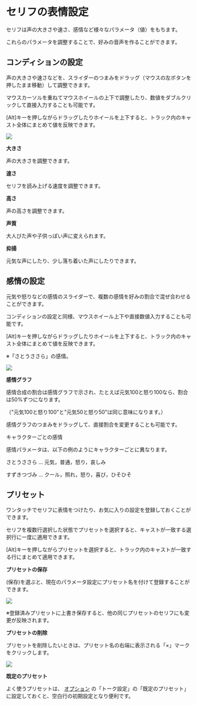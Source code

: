 


セリフの表情設定
========


  


 セリフは声の大きさや速さ、感情など様々なパラメータ（値）をもちます。
   

 これらのパラメータを調整することで、好みの音声を作ることができます。
   

コンディションの設定
----------


 声の大きさや速さなどを、スライダーのつまみをドラッグ（マウスの左ボタンを押したまま移動）して調整できます。
   

 マウスカーソルを重ねてマウスホイールの上下で調整したり、数値をダブルクリックして直接入力することも可能です。
   

 \[Alt]キーを押しながらドラッグしたりホイールを上下すると、トラック内のキャスト全体にまとめて値を反映できます。
   

  


![](../../image/tk05_04_w.png)

  

**大きさ**
  

 声の大きさを調整できます。
   

  

**速さ**
  

 セリフを読み上げる速度を調整できます。
   

  

**高さ**
  

 声の高さを調整できます。
   

  

**声質**
  

 大人びた声や子供っぽい声に変えられます。
   

  

**抑揚**
  

 元気な声にしたり、少し落ち着いた声にしたりできます。
   

感情の設定
-----


 元気や怒りなどの感情のスライダーで、複数の感情を好みの割合で混ぜ合わせることができます。
   

 コンディションの設定と同様、マウスホイール上下や直接数値入力することも可能です。
   

 \[Alt]キーを押しながらドラッグしたりホイールを上下すると、トラック内のキャスト全体にまとめて値を反映できます。
   

  

 ※「さとうささら」の感情。
   


![](../../image/tk05_05s_w.png)

  

**感情グラフ**
  

 感情合成の割合は感情グラフで示され、たとえば元気100と怒り100なら、割合は50%ずつになります。
   

 （"元気100と怒り100"と"元気50と怒り50"は同じ意味になります。）
   

 感情グラフのつまみをドラッグして、直接割合を変更することも可能です。
   



 キャラクターごとの感情
 

 感情パラメータは、以下の例のようにキャラクターごとに異なります。
   

 さとうささら … 元気，普通，怒り，哀しみ
   

 すずきつづみ … クール，照れ，怒り，喜び，ひそひそ
   





プリセット
-----


 ワンタッチでセリフに表情をつけたり、お気に入りの設定を登録しておくことができます。
   

 セリフを複数行選択した状態でプリセットを選択すると、キャストが一致する選択行に一度に適用できます。
   

 \[Alt]キーを押しながらプリセットを選択すると、トラック内のキャストが一致する行にまとめて適用できます。
   

  

**プリセットの保存**
  

 (保存)を選ぶと、現在のパラメータ設定にプリセット名を付けて登録することができます。
   


![](../../image/tk05_02_w.png)

 ※登録済みプリセットに上書き保存すると、他の同じプリセットのセリフにも変更が反映されます。
   

  

**プリセットの削除**
  

 プリセットを削除したいときは、プリセット名の右端に表示される「×」マークをクリックします。
   


![](../../image/tk05_03_w.png)

  

**既定のプリセット**
  

 よく使うプリセットは、
 [オプション](https://cevio.jp/guide/cevio_ai/option/) 
 の「トーク設定」の「既定のプリセット」に設定しておくと、空白行の初期設定となり便利です。
   





